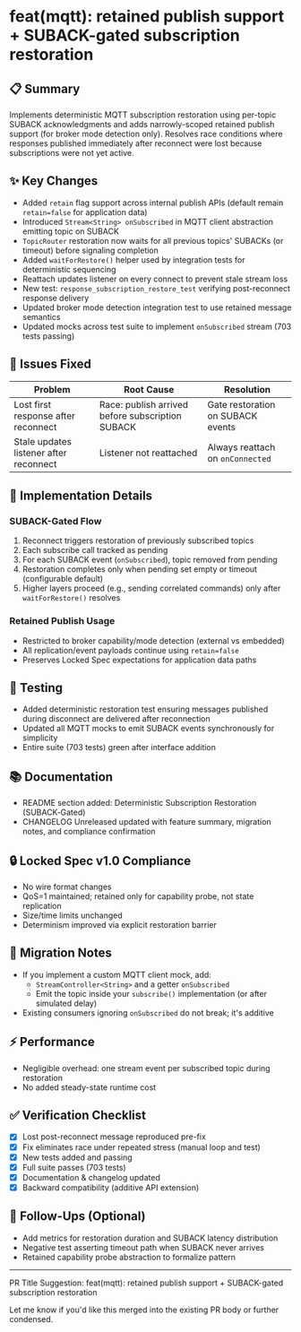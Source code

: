 # feat(mqtt): retained publish support + SUBACK-gated subscription restoration

## 📋 Summary
Implements deterministic MQTT subscription restoration using per-topic SUBACK acknowledgments and adds narrowly-scoped retained publish support (for broker mode detection only). Resolves race conditions where responses published immediately after reconnect were lost because subscriptions were not yet active.

## ✨ Key Changes
- Added `retain` flag support across internal publish APIs (default remain `retain=false` for application data)
- Introduced `Stream<String> onSubscribed` in MQTT client abstraction emitting topic on SUBACK
- `TopicRouter` restoration now waits for all previous topics' SUBACKs (or timeout) before signaling completion
- Added `waitForRestore()` helper used by integration tests for deterministic sequencing
- Reattach updates listener on every connect to prevent stale stream loss
- New test: `response_subscription_restore_test` verifying post-reconnect response delivery
- Updated broker mode detection integration test to use retained message semantics
- Updated mocks across test suite to implement `onSubscribed` stream (703 tests passing)

## 🐞 Issues Fixed
| Problem | Root Cause | Resolution |
|---------|------------|-----------|
| Lost first response after reconnect | Race: publish arrived before subscription SUBACK | Gate restoration on SUBACK events |
| Stale updates listener after reconnect | Listener not reattached | Always reattach on `onConnected` |

## 🔧 Implementation Details
### SUBACK-Gated Flow
1. Reconnect triggers restoration of previously subscribed topics
2. Each subscribe call tracked as pending
3. For each SUBACK event (`onSubscribed`), topic removed from pending
4. Restoration completes only when pending set empty or timeout (configurable default)
5. Higher layers proceed (e.g., sending correlated commands) only after `waitForRestore()` resolves

### Retained Publish Usage
- Restricted to broker capability/mode detection (external vs embedded)
- All replication/event payloads continue using `retain=false`
- Preserves Locked Spec expectations for application data paths

## 🧪 Testing
- Added deterministic restoration test ensuring messages published during disconnect are delivered after reconnection
- Updated all MQTT mocks to emit SUBACK events synchronously for simplicity
- Entire suite (703 tests) green after interface addition

## 📚 Documentation
- README section added: Deterministic Subscription Restoration (SUBACK‑Gated)
- CHANGELOG Unreleased updated with feature summary, migration notes, and compliance confirmation

## 🔒 Locked Spec v1.0 Compliance
- No wire format changes
- QoS=1 maintained; retained only for capability probe, not state replication
- Size/time limits unchanged
- Determinism improved via explicit restoration barrier

## 🧩 Migration Notes
- If you implement a custom MQTT client mock, add:
  - `StreamController<String>` and a getter `onSubscribed`
  - Emit the topic inside your `subscribe()` implementation (or after simulated delay)
- Existing consumers ignoring `onSubscribed` do not break; it's additive

## ⚡ Performance
- Negligible overhead: one stream event per subscribed topic during restoration
- No added steady-state runtime cost

## ✅ Verification Checklist
- [x] Lost post-reconnect message reproduced pre-fix
- [x] Fix eliminates race under repeated stress (manual loop and test)
- [x] New tests added and passing
- [x] Full suite passes (703 tests)
- [x] Documentation & changelog updated
- [x] Backward compatibility (additive API extension)

## 📎 Follow-Ups (Optional)
- Add metrics for restoration duration and SUBACK latency distribution
- Negative test asserting timeout path when SUBACK never arrives
- Retained capability probe abstraction to formalize pattern

---

PR Title Suggestion:
feat(mqtt): retained publish support + SUBACK-gated subscription restoration

Let me know if you'd like this merged into the existing PR body or further condensed.
